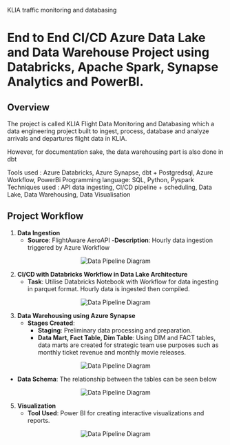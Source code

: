 KLIA traffic monitoring and databasing

# End to End CI/CD Azure Data Lake and Data Warehouse Project using Databricks, Apache Spark, Synapse Analytics and PowerBI.

## Overview

The project is called KLIA Flight Data Monitoring and Databasing which a data engineering project built to ingest, process, database and analyze arrivals and departures flight data in KLIA.

However, for documentation sake, the data warehousing part is also done in dbt

Tools used : Azure Databricks, Azure Synapse, dbt + Postgredsql, Azure Workflow, PowerBi
Programming language: SQL, Python, Pyspark
Techniques used : API data ingesting, CI/CD pipeline + scheduling, Data Lake, Data Warehousing, Data Visualisation

## Project Workflow

1. **Data Ingestion**
   - **Source**: FlightAware AeroAPI
       -**Description**: Hourly data ingestion triggered by Azure Workflow

<p align="center">
  <img src="https://github.com/user-attachments/assets/bb0d09b5-bbe0-4658-8820-7cae1b1f9c5e" alt="Data Pipeline Diagram"/>
</p>

2. **CI/CD with Databricks Workflow in Data Lake Architecture**
   - **Task**: Utilise Databricks Notebook with Workflow for data ingesting in parquet format. Hourly data is ingested then compiled.
    
<p align="center">
  <img src="https://github.com/user-attachments/assets/1c1f8d32-1357-4949-b992-8813c89b900c" alt="Data Pipeline Diagram"/>
</p>

3. **Data Warehousing using Azure Synapse**
   - **Stages Created**:
     - **Staging**: Preliminary data processing and preparation.
     - **Data Mart, Fact Table, Dim Table**: Using DIM and FACT tables, data marts are created for strategic team use purposes such as monthly ticket revenue and monthly movie releases.

<p align="center">
  <img src="https://github.com/user-attachments/assets/cdcf762f-3046-4ce2-8e13-e12c00401122" alt="Data Pipeline Diagram"/>
</p>

- **Data Schema**: The relationship between the tables can be seen below

<p align="center">
  <img src="https://github.com/user-attachments/assets/53224159-eb90-4ef9-8c76-16aec593d281" alt="Data Pipeline Diagram"/>
</p>

5. **Visualization**
   - **Tool Used**: Power BI for creating interactive visualizations and reports.

<p align="center">
  <img src="https://github.com/user-attachments/assets/b92d1b7e-139d-4e7b-bdf0-7551d1b81c69" alt="Data Pipeline Diagram"/>
</p>


